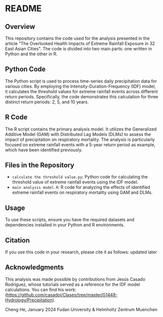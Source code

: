 # README

## Overview
This repository contains the code used for the analysis presented in the article "The Overlooked Health Impacts of Extreme Rainfall Exposure in 32 East Asian Cities". The code is divided into two main parts: one written in Python and the other in R.

## Python Code
The Python script is used to process time-series daily precipitation data for various cities. By employing the Intensity-Duration-Frequency (IDF) model, it calculates the threshold values for extreme rainfall events across different return periods. Specifically, the code demonstrates this calculation for three distinct return periods: 2, 5, and 10 years.

## R Code
The R script contains the primary analysis model. It utilizes the Generalized Additive Model (GAM) with Distributed Lag Models (DLMs) to assess the impact of precipitation on respiratory mortality. The analysis is particularly focused on extreme rainfall events with a 5-year return period as example, which have been identified previously.

## Files in the Repository
- `calculate the threshold value.py`: Python code for calculating the threshold value of extreme rainfall events using the IDF model.
- `main analysis model.R`: R code for analyzing the effects of identified extreme rainfall events on respiratory mortality using GAM and DLMs.

## Usage
To use these scripts, ensure you have the required datasets and dependencies installed in your Python and R environments. 

## Citation
If you use this code in your research, please cite it as follows:
updated later

## Acknowledgments
This analysis was made possible by contributions from Jesús Casado Rodríguez, whose tutorials served as a reference for the IDF model calculations. You can find his work: (https://github.com/casadoj/Clases/tree/master/G1448-Hydrology/Precipitation).


Cheng He, January 2024
Fudan University & Helmholtz Zentrum Muenchen
